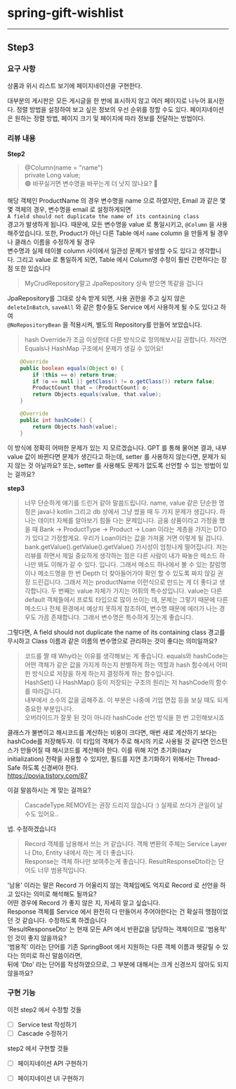 # spring-gift-wishlist

---

## Step3

### 요구 사항
상품과 위시 리스트 보기에 페이지네이션을 구현한다.

대부분의 게시판은 모든 게시글을 한 번에 표시하지 않고 여러 페이지로 나누어 표시한다. 정렬 방법을 설정하여 보고 싶은 정보의 우선 순위를 정할 수도 있다.
페이지네이션은 원하는 정렬 방법, 페이지 크기 및 페이지에 따라 정보를 전달하는 방법이다.

### 리뷰 내용
**Step2**
> @Column(name = "name")  
> private Long value;  
> 🟢 바꾸실거면 변수명을 바꾸는게 더 낫지 않나요? 🤔
 
해당 객체인 ProductName 의 경우 변수명을 name 으로 하였지만,
Email 과 같은 몇몇 객체의 경우, 변수명을 email 로 설정하게되면  
`A field should not duplicate the name of its containing class`  
경고가 발생하게 됩니다. 때문에, 모든 변수명을 value 로 통일시키고, `@Column` 을 사용해주었습니다.
또한, Product가 아닌 다른 Table 에서 `name` column 을 만들게 될 경우나 클래스 이름을 수정하게 될 경우  
변수명과 실제 테이블 column 사이에서 일관성 문제가 발생할 수도 있다고 생각합니다.
그리고 value 로 통일하게 되면, Table 에서 Column명 수정이 훨씬 간편하다는 장점 또한 있습니다

> MyCrudRepository말고 JpaRepository 상속 받으면 똑같을 겁니다
 
JpaRepository를 그대로 상속 받게 되면, 사용 권한을 주고 싶지 않은 
`deleteInBatch`, `saveAll` 와 같은 함수들도 Service 에서 사용하게 될 수도 있다고 하여  
`@NoRepositoryBean` 을 적용시켜, 별도의 Repository를 만들어 보았습니다.

> hash Override가 조금 이상한데 다른 방식으로 정의해보시길 권합니다. 저러면 Equals나 HashMap 구조에서 문제가 생길 수 있어요!

```java
    @Override
    public boolean equals(Object o) {
        if (this == o) return true;
        if (o == null || getClass() != o.getClass()) return false;
        ProductCount that = (ProductCount) o;
        return Objects.equals(value, that.value);
    }

    @Override
    public int hashCode() {
        return Objects.hash(value);
    }
```
이 방식에 정확히 어떠한 문제가 있는 지 모르겠습니다.
GPT 를 통해 물어본 결과, 내부 value 값이 바뀐다면 문제가 생긴다고 하는데,
setter 를 사용하지 않는다면, 문제가 되지 않는 것 아닐까요?
또는, setter 를 사용해도 문제가 없도록 선언할 수 있는 방법이 있는 걸까요?

**step3**
> 너무 단순하게 얘기를 드린거 같아 말씀드립니다. name, value 같은 단순한 명칭은 java나 kotlin 그리고 db 상에서 그냥 썼을 때 두 가지 문제가 생깁니다.
> 하나는 데이터 자체를 알아보기 힘들 다는 문제입니다. 금융 상품이라고 가정을 했을 때 Bank -> ProductType -> Product -> Loan 이라는 계층을 가지는 DTO가 있다고 가정할게요. 우리가 Loan이라는 값을 가져올 거면 이렇게 될 겁니다.
> bank.getValue().getValue().getValue() 가시성이 엄청나게 떨어집니다. 저는 리뷰를 하면서 제일 중요하게 생각하는 점은 다른 사람이 내가 짜놓은 메소드 하나만 봐도 이해가 갈 수 있다. 입니다. 그래서 메소드 하나에서 볼 수 있는 칼럼명이나 메소드명을 한 번 Depth 더 찾아들어가야 확인 할 수 있도록 짜지 않길 권장 드린겁니다. 그래서 저는 productName 이런식으로 만드는 게 더 좋다고 생각합니다.
> 두 번째는 value 자체가 가지는 어휘의 특수성입니다. value는 다른 default 객체들에서 프로토 타입으로 많이 쓰이는 데, 문제는 그렇기 때문에 다른 메소드나 전체 환경에서 예상치 못하게 참조하여, 변수명 때문에 에러가 나는 경우도 가끔 존재합니다. 그래서 변수명은 특수하게 짓는게 좋습니다.

그렇다면, A field should not duplicate the name of its containing class 경고를 무시하고
Class 이름과 같은 이름의 변수명으로 관리하는 것이 좋다는 의미일까요?

> 코드를 짤 때 Why라는 이유를 생각해보는 게 좋습니다. 
> equals와 hashCode는 어떤 객체가 같은 값을 가지게 하는지 판별하게 하는 역할과 hash 함수에서 어떠한 방식으로 저장을 하게 하는지 결정하게 하는 함수입니다.  
> HashSet() 나 HashMap() 등이 저장되는 구조의 원리는 저 hashCode의 함수를 따라갑니다.  
> 내부에서 소수의 값을 곱해주죠. 이 부분은 나중에 기업 면접 등을 보실 때도 되게 중요한 부분입니다.  
> 오버라이드가 잘못 된 것이 아니라 hashCode 선언 방식을 한 번 고민해보시죠


클래스가 불변이고 해시코드를 계산하는 비용이 크다면, 매번 새로 계산하기 보다는 hashCode를 저장해두자. 
이 타입의 객체가 주로 해시의 키로 사용될 것 같다면 인스턴스가 만들어질 때 해시코드를 계산해야 한다. 
이를 위해 지연 초기화(lazy initialization) 전략을 사용할 수 있지만, 필드를 지연 초기화하기 위해서는 Thread-Safe 하도록 신경써야 한다.  
https://povia.tistory.com/87

이걸 말씀하시는 게 맞는 걸까요?

> CascadeType.REMOVE는 권장 드리지 않습니다 :) 실제로 쓰다가 큰일이 날 수도 있어요..  

넵. 수정하겠습니다

> Record 객체를 남용해서 쓰는 거 같습니다. 객체 변환의 주체는 Service Layer나 Dto, Entity 내에서 하는 게 더 좋습니다.  
> Response는 객체 하나만 보여주는게 좋습니다. ResultResponseDto라는 단어도 너무 범용적입니다.

'남용' 이라는 말은 Record 가 어울리지 않는 객체임에도 억지로 Record 로 선언을 하고 있다는 의미로 해석해도 될까요?  
어떤 경우에 Record 가 좋지 않은 지, 자세히 알고 싶습니다.  
Response 객체를 Service 에서 완전히 다 만들어서 주어야한다는 건 확실히 맹점이었던 것 같습니다. 수정하도록 하겠습니다  
'ResultResponseDto' 는 현재 모든 API 에서 반환값을 담당하는 객체이므로 '범용적' 인 것이 좋지 않을까요?  
'범용적' 이라는 단어를 기존 SpringBoot 에서 지원하는 다른 객체 이름과 헷갈릴 수 있다는 의미로 하신 말씀이라면,  
뒤에 'Dto' 라는 단어를 작성하였으므로, 그 부분에 대해서는 크게 신경쓰지 않아도 되지 않을까요?


### 구현 기능
이전 step2 에서 수정할 것들
- [ ] Service test 작성하기
- [ ] Cascade 수정하기

step2 에서 구현할 것들
- [ ] 페이지네이션 API 구현하기
- [ ] 페이지네이션 UI 구현하기






